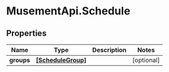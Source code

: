 # MusementApi.Schedule

## Properties
Name | Type | Description | Notes
------------ | ------------- | ------------- | -------------
**groups** | [**[ScheduleGroup]**](ScheduleGroup.md) |  | [optional] 


